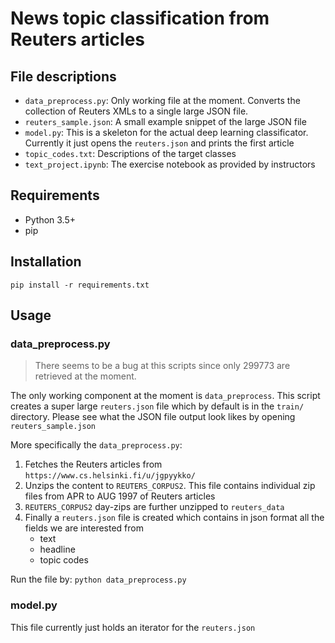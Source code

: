 # News topic classification from Reuters articles


## File descriptions
* `data_preprocess.py`: Only working file at the moment. Converts the collection of Reuters XMLs to a single large JSON file.
* `reuters_sample.json`: A small example snippet of the large JSON file
* `model.py`: This is a skeleton for the actual deep learning classificator. Currently it just opens the `reuters.json` and prints the first article
* `topic_codes.txt`: Descriptions of the target classes
* `text_project.ipynb`: The exercise notebook as provided by instructors


## Requirements
* Python 3.5+
* pip


## Installation
`pip install -r requirements.txt`


## Usage


### data_preprocess.py

> There seems to be a bug at this scripts since only 299773 are retrieved at the moment.


The only working component at the moment is `data_preprocess`. This script creates a super large `reuters.json` file which by default is in the `train/` directory. Please see what the JSON file output look likes by opening `reuters_sample.json`

More specifically the `data_preprocess.py`:
1. Fetches the Reuters articles from `https://www.cs.helsinki.fi/u/jgpyykko/`
2. Unzips the content to `REUTERS_CORPUS2`. This file contains individual zip files from APR to AUG 1997 of Reuters articles
3. `REUTERS_CORPUS2` day-zips are further unzipped to `reuters_data`
4. Finally a `reuters.json` file is created which contains in json format all the fields we are interested from
    * text
    * headline
    * topic codes

Run the file by:
`python data_preprocess.py`


### model.py

This file currently just holds an iterator for the `reuters.json`